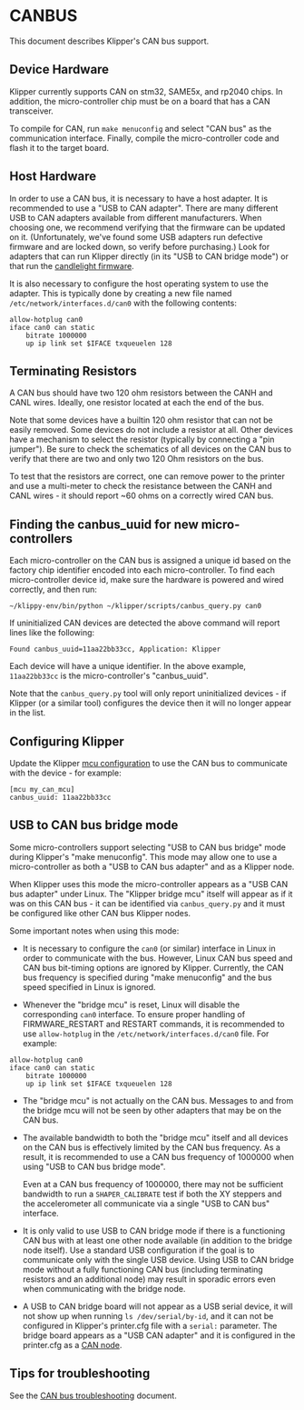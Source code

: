 # CANBUS

This document describes Klipper's CAN bus support.

## Device Hardware

Klipper currently supports CAN on stm32, SAME5x, and rp2040 chips. In
addition, the micro-controller chip must be on a board that has a CAN
transceiver.

To compile for CAN, run `make menuconfig` and select "CAN bus" as the
communication interface. Finally, compile the micro-controller code
and flash it to the target board.

## Host Hardware

In order to use a CAN bus, it is necessary to have a host adapter. It
is recommended to use a "USB to CAN adapter". There are many different
USB to CAN adapters available from different manufacturers. When
choosing one, we recommend verifying that the firmware can be updated
on it. (Unfortunately, we've found some USB adapters run defective
firmware and are locked down, so verify before purchasing.) Look for
adapters that can run Klipper directly (in its "USB to CAN bridge
mode") or that run the
[candlelight firmware](https://github.com/candle-usb/candleLight_fw).

It is also necessary to configure the host operating system to use the
adapter. This is typically done by creating a new file named
`/etc/network/interfaces.d/can0` with the following contents:
```
allow-hotplug can0
iface can0 can static
    bitrate 1000000
    up ip link set $IFACE txqueuelen 128
```

## Terminating Resistors

A CAN bus should have two 120 ohm resistors between the CANH and CANL
wires. Ideally, one resistor located at each the end of the bus.

Note that some devices have a builtin 120 ohm resistor that can not be
easily removed. Some devices do not include a resistor at all. Other
devices have a mechanism to select the resistor (typically by
connecting a "pin jumper"). Be sure to check the schematics of all
devices on the CAN bus to verify that there are two and only two 120
Ohm resistors on the bus.

To test that the resistors are correct, one can remove power to the
printer and use a multi-meter to check the resistance between the CANH
and CANL wires - it should report ~60 ohms on a correctly wired CAN
bus.

## Finding the canbus_uuid for new micro-controllers

Each micro-controller on the CAN bus is assigned a unique id based on
the factory chip identifier encoded into each micro-controller. To
find each micro-controller device id, make sure the hardware is
powered and wired correctly, and then run:
```
~/klippy-env/bin/python ~/klipper/scripts/canbus_query.py can0
```

If uninitialized CAN devices are detected the above command will
report lines like the following:
```
Found canbus_uuid=11aa22bb33cc, Application: Klipper
```

Each device will have a unique identifier. In the above example,
`11aa22bb33cc` is the micro-controller's "canbus_uuid".

Note that the `canbus_query.py` tool will only report uninitialized
devices - if Klipper (or a similar tool) configures the device then it
will no longer appear in the list.

## Configuring Klipper

Update the Klipper [mcu configuration](Config_Reference.md#mcu) to use
the CAN bus to communicate with the device - for example:
```
[mcu my_can_mcu]
canbus_uuid: 11aa22bb33cc
```

## USB to CAN bus bridge mode

Some micro-controllers support selecting "USB to CAN bus bridge" mode
during Klipper's "make menuconfig". This mode may allow one to use a
micro-controller as both a "USB to CAN bus adapter" and as a Klipper
node.

When Klipper uses this mode the micro-controller appears as a "USB CAN
bus adapter" under Linux. The "Klipper bridge mcu" itself will appear
as if it was on this CAN bus - it can be identified via
`canbus_query.py` and it must be configured like other CAN bus Klipper
nodes.

Some important notes when using this mode:

* It is necessary to configure the `can0` (or similar) interface in
  Linux in order to communicate with the bus. However, Linux CAN bus
  speed and CAN bus bit-timing options are ignored by Klipper.
  Currently, the CAN bus frequency is specified during "make
  menuconfig" and the bus speed specified in Linux is ignored.

* Whenever the "bridge mcu" is reset, Linux will disable the
  corresponding `can0` interface. To ensure proper handling of
  FIRMWARE_RESTART and RESTART commands, it is recommended to use
  `allow-hotplug` in the `/etc/network/interfaces.d/can0` file. For
  example:
```
allow-hotplug can0
iface can0 can static
    bitrate 1000000
    up ip link set $IFACE txqueuelen 128
```

* The "bridge mcu" is not actually on the CAN bus. Messages to and
  from the bridge mcu will not be seen by other adapters that may be
  on the CAN bus.

* The available bandwidth to both the "bridge mcu" itself and all
  devices on the CAN bus is effectively limited by the CAN bus
  frequency. As a result, it is recommended to use a CAN bus frequency
  of 1000000 when using "USB to CAN bus bridge mode".

  Even at a CAN bus frequency of 1000000, there may not be sufficient
  bandwidth to run a `SHAPER_CALIBRATE` test if both the XY steppers
  and the accelerometer all communicate via a single "USB to CAN bus"
  interface.

* It is only valid to use USB to CAN bridge mode if there is a
  functioning CAN bus with at least one other node available (in
  addition to the bridge node itself). Use a standard USB
  configuration if the goal is to communicate only with the single USB
  device. Using USB to CAN bridge mode without a fully functioning CAN
  bus (including terminating resistors and an additional node) may
  result in sporadic errors even when communicating with the bridge
  node.

* A USB to CAN bridge board will not appear as a USB serial device, it
  will not show up when running `ls /dev/serial/by-id`, and it can not
  be configured in Klipper's printer.cfg file with a `serial:`
  parameter. The bridge board appears as a "USB CAN adapter" and it is
  configured in the printer.cfg as a [CAN node](#configuring-klipper).

## Tips for troubleshooting

See the [CAN bus troubleshooting](CANBUS_Troubleshooting.md) document.
